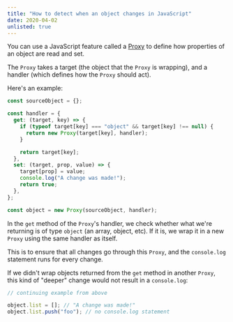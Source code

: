 ```yaml
---
title: "How to detect when an object changes in JavaScript"
date: 2020-04-02
unlisted: true
---
```


You can use a JavaScript feature called a [Proxy](https://developer.mozilla.org/en-US/docs/Web/JavaScript/Reference/Global_Objects/Proxy) to define how properties of an object are read and set.

The `Proxy` takes a target (the object that the `Proxy` is wrapping), and a handler (which defines how the `Proxy` should act).

Here's an example:

```javascript
const sourceObject = {};

const handler = {
  get: (target, key) => {
    if (typeof target[key] === "object" && target[key] !== null) {
      return new Proxy(target[key], handler);
    }

    return target[key];
  },
  set: (target, prop, value) => {
    target[prop] = value;
    console.log("A change was made!");
    return true;
  },
};

const object = new Proxy(sourceObject, handler);
```

In the `get` method of the `Proxy`'s handler, we check whether what we're returning is of type `object` (an array, object, etc). If it is, we wrap it in a new `Proxy` using the same handler as itself.

This is to ensure that all changes go through this `Proxy`, and the `console.log` statement runs for every change.

If we didn't wrap objects returned from the `get` method in another `Proxy`, this kind of "deeper" change would not result in a `console.log`:

```javascript
// continuing example from above

object.list = []; // "A change was made!"
object.list.push("foo"); // no console.log statement
```
